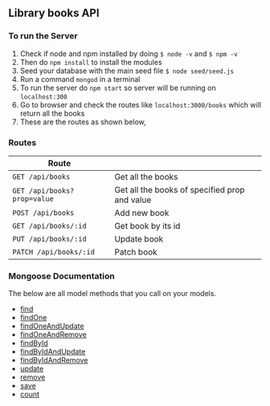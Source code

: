 ## Library books API

### To run the Server

1. Check if node and npm installed by doing `$ node -v` and `$ npm -v`
2. Then do `npm install` to install the modules
3. Seed your database with the main seed file `$ node seed/seed.js`
4. Run a command `mongod` in a terminal
5. To run the server do `npm start` so server will be running on `localhost:300`
6. Go to browser and check the routes like `localhost:3000/books` which will return all the books
7. These are the routes as shown below,

### Routes

| Route |   |
| ------|---|
| `GET /api/books` | Get all the books |
| `GET /api/books?prop=value` | Get all the books of specified prop and value |
| `POST /api/books` | Add new book |
| `GET /api/books/:id` | Get book by its id |
| `PUT /api/books/:id` | Update book |
| `PATCH /api/books/:id` | Patch book |

### Mongoose Documentation

The below are all model methods that you call on your models.

* [find](http://mongoosejs.com/docs/api.html#model_Model.find)
* [findOne](http://mongoosejs.com/docs/api.html#model_Model.findOne)
* [findOneAndUpdate](http://mongoosejs.com/docs/api.html#model_Model.findOneAndUpdate)
* [findOneAndRemove](http://mongoosejs.com/docs/api.html#model_Model.findOneAndRemove)
* [findById](http://mongoosejs.com/docs/api.html#model_Model.findById)
* [findByIdAndUpdate](http://mongoosejs.com/docs/api.html#model_Model.findByIdAndUpdate)
* [findByIdAndRemove](http://mongoosejs.com/docs/api.html#model_Model.findByIdAndRemove)
* [update](http://mongoosejs.com/docs/api.html#model_Model.update)
* [remove](http://mongoosejs.com/docs/api.html#model_Model-remove)
* [save](http://mongoosejs.com/docs/api.html#model_Model-save)
* [count](http://mongoosejs.com/docs/api.html#model_Model.count)
